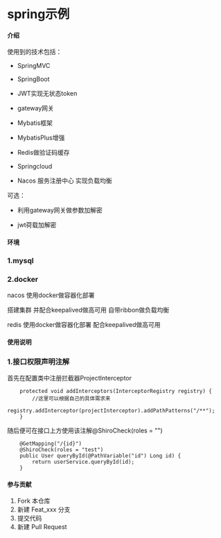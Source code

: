 # spring示例

#### 介绍

使用到的技术包括：

- SpringMVC

- SpringBoot

- JWT实现无状态token

- gateway网关

- Mybatis框架

- MybatisPlus增强

- Redis做验证码缓存

- Springcloud

- Nacos 服务注册中心 实现负载均衡

可选：

- 利用gateway网关做参数加解密

- jwt荷载加解密


#### 环境

### 1.mysql

### 2.docker

nacos 使用docker做容器化部署

搭建集群 并配合keepalived做高可用 自带ribbon做负载均衡

redis 使用docker做容器化部署 配合keepalived做高可用

#### 使用说明

### 1.接口权限声明注解

首先在配置类中注册拦截器ProjectInterceptor

```
    protected void addInterceptors(InterceptorRegistry registry) {
        //这里可以根据自己的具体需求来
        registry.addInterceptor(projectInterceptor).addPathPatterns("/**");
    }
```
随后便可在接口上方使用该注解@ShiroCheck(roles = "")

```
    @GetMapping("/{id}")
    @ShiroCheck(roles = "test")
    public User queryById(@PathVariable("id") Long id) {
        return userService.queryById(id);
    }
```

#### 参与贡献

1.  Fork 本仓库
2.  新建 Feat_xxx 分支
3.  提交代码
4.  新建 Pull Request
